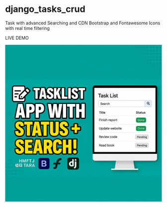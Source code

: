 # django_tasks_crud
Task with advanced Searching and CDN Bootstrap and Fontawesome Icons with real time filtering


LIVE DEMO 

<img src="banner.png" />
